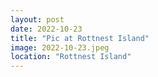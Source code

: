 ```yaml
---
layout: post
date: 2022-10-23
title: "Pic at Rottnest Island"
image: 2022-10-23.jpeg
location: "Rottnest Island"
---
```



